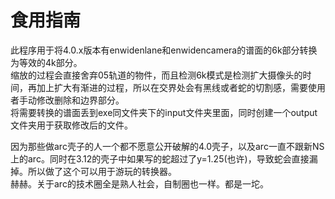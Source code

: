 # 食用指南

此程序用于将4.0.x版本有enwidenlane和enwidencamera的谱面的6k部分转换为等效的4k部分。  
缩放的过程会直接舍弃05轨道的物件，而且检测6k模式是检测扩大摄像头的时间，再加上扩大有渐进的过程，所以在交界处会有黑线或者蛇的切割感，需要使用者手动修改删除和边界部分。  
将需要转换的谱面丢到exe同文件夹下的input文件夹里面，同时创建一个output文件夹用于获取修改后的文件。  

因为那些做arc壳子的人一个都不愿意公开破解的4.0壳子，以及arc一直不跟新NS上的arc。同时在3.12的壳子中如果写的蛇超过了y=1.25(也许)，导致蛇会直接漏掉。所以做了这个可以用于游玩的转换器。  
赫赫。关于arc的技术圈全是熟人社会，自制圈也一样。都是一坨。
